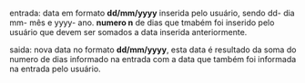 entrada:
data em formato **dd/mm/yyyy** inserida pelo usuário, sendo dd- dia mm- mês e yyyy- ano.
**numero n** de dias que tmabém foi inserido pelo usuário que devem ser somados a data inserida anteriormente.

saida:
nova data no formato **dd/mm/yyyy**, esta data é resultado da soma do numero de dias informado na entrada com a data que também foi informada na entrada pelo usuário.
